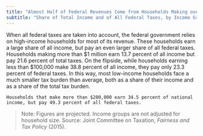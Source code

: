 ```yaml
---
title: "Almost Half of Federal Revenues Come from Households Making over $200,000"
subtitle: "Share of Total Income and of All Federal Taxes, by Income Group (2015, Projected)"
---
```

When all federal taxes are taken into account, the federal government relies on high-income households for most of its revenue. These households earn a large share of all income, but pay an even larger share of all federal taxes. Households making more than $1 million earn 13.7 percent of all income but pay 21.6 percent of total taxes. On the flipside, while households earning less than $100,000 make 38.8 percent of all income, they pay only 23.3 percent of federal taxes. In this way, most low-income households face a much smaller tax burden than average, both as a share of their income and as a share of the total tax burden.						

```
Households that make more than $200,000 earn 34.5 percent of national income, but pay 49.3 percent of all federal taxes.
```

> Note: Figures are projected. Income groups are not adjusted for household size.
> Source: Joint Committee on Taxation, *Fairness and Tax Policy* (2015).
